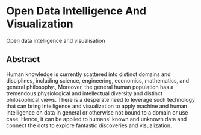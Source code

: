 # Open Data Intelligence And Visualization
Open data intelligence and visualisation 

## Abstract
Human knowledge is currently scattered into distinct domains and disciplines, including science, engineering, economics, mathematics, and general philosophy., Moreover, the general human population has a tremendous physiological and intellectual diversity and distinct philosophical views. There is a desperate need to leverage such technology that can bring intelligence and visualization to apply machine and human intelligence on data in general or otherwise not bound to a domain or use case. Hence, it can be applied to humans' known and unknown data and connect the dots to explore fantastic discoveries and visualization. 

